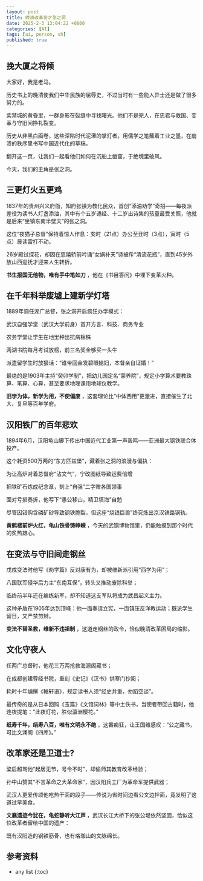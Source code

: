 ```yaml
---
layout: post
title: 晚清改革奇才张之洞
date: 2025-2-3 13:04:22 +0800
categories: [AI]
tags: [ai, person, sh]
published: true
---
```


## 挽大厦之将倾

大家好，我是老马。

历史书上的晚清使我们中华民族的屈辱史，不过当时有一些能人异士还是做了很多努力的。

紫禁城的黄昏里，一群身影在裂缝中寻找曙光。他们不是完人，在忠君与救国、变革与守旧间挣扎裂变。

历史从非黑白画卷，这些深陷时代泥潭的掌灯者，用儒学之笔蘸着工业之墨，在崩溃的秩序里书写中国近代化的草稿。

翻开这一页，让我们一起看他们如何在沉船上凿窗，于绝境里破风。

今天，我们的主角是张之洞。

## 三更灯火五更鸡

1837年的贵州兴义府衙，知府张锳为教化民众，首创“添油劝学”奇招——每夜派差役为读书人灯盏添油，其中有个五岁诵经、十二岁出诗集的孩童最受关照，他就是后来“坐镇东南半壁天”的张之洞。  

这位“夜猫子总督”保持着惊人作息：亥时（21点）办公至丑时（3点），寅时（5点）晨读雷打不动。

26岁殿试探花，却因在慈禧轿前吟诵“女娲补天”诗被斥“清流花瓶”，直到45岁外放山西巡抚才迎来人生转折。

**书生报国无他物，唯有手中笔如刀** ，他在《书目答问》中埋下变革火种。  

## 在千年科举废墟上建新学灯塔

1889年调任湖广总督，张之洞开启疯狂办学模式：  

武汉自强学堂（武汉大学前身）首开方言、科技、商务专业  

农务学堂让学生在地里种出抗病棉株  

两湖书院每月考试放榜，前三名奖金够买一头牛  

派遣留学生时放狠话：“谁带回金发碧眼媳妇，本督亲自证婚！”  

最绝的是1903年主持“癸卯学制”，把幼儿园定名“蒙养院”，规定小学算术要教珠算、笔算、心算，甚至要求地理课用地球仪教学。

**旧学为体，新学为用，不使偏废** ，这套理论比“中体西用”更激进，直接催生了北大、复旦等百年学府。  

## 汉阳铁厂的百年悲欢

1894年6月，汉阳龟山脚下传出中国近代工业第一声轰鸣——亚洲最大钢铁联合体投产。

这个耗资500万两的“东方匹兹堡”，藏着张之洞的浪漫与偏执： 

为让高炉对着总督府“沾文气”，宁改图纸导致运费倍增  

把铁矿石炼成纪念章，刻上“自强”二字赠各国领事  

面对亏损奏折，他写下“愚公移山，精卫填海”自勉  

尽管因错购含磷矿砂导致钢铁脆裂，但这座“烧钱巨兽”终究炼出京汉铁路钢轨。

**黄鹤楼前炉火红，龟山铁骨铸峥嵘** ，今天的武钢博物馆里，仍能触摸到那个时代的炙热雄心。  

## 在变法与守旧间走钢丝

戊戌变法时他写《劝学篇》反对康有为，却被维新派引用“西学为用”；  

八国联军侵华后力主“东南互保”，转头又推动废除科举；  

临终前半年还在编练新军，却不知道这支军队将成为武昌起义主力。  

这种矛盾在1905年达到顶峰：他一面奏请立宪，一面镇压反洋教运动；既派学生留日，又严禁剪辫。

**变法不替圣教，维新不违祖制** ，这道走钢丝的政令，恰似晚清改革困局的缩影。  


## 文化守夜人

任两广总督时，他花三万两抢救海源阁藏书；  

在成都创建尊经书院，重刻《史记》《汉书》供寒门抄阅；  

耗时十年编撰《輶轩语》，规定读书人须“经史并重，勿蹈空谈”。  

最传奇的是从日本回购《玉篇》《文馆词林》等中土佚书，当使者带回古籍时，他连夜提笔：“此夜灯花，胜似瀛洲樱花。”  

**纸寿千年，绢寿八百，唯有文明永不绝** ，这番痴狂，让王国维感叹：“公之藏书，可比文澜阁《四库》。”  

## 改革家还是卫道士?

梁启超骂他“起居无节，号令不时”，却偷师其教育改革经验；  

孙中山赞其“不言革命之大革命家”，因汉阳兵工厂为革命军提供武器；

武汉人更爱传颂他吃热干面的段子——传说为省时间边看公文边拌面，竟发明了这道过早美食。  

**文襄遗迹今犹在，龟蛇静听大江声** ，武汉长江大桥下的张公堤依然坚固，恰似这位改革者留给中国的遗产：

既有汉阳造的钢铁筋骨，也有珞珈山的文脉绵长。  



## 参考资料


* any list
{:toc}
